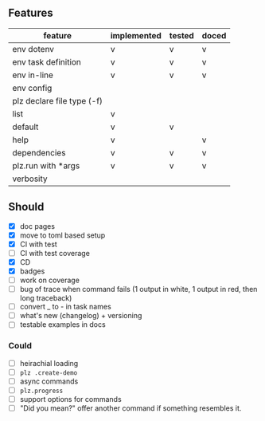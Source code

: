 ## Features

| feature                    | implemented | tested | doced |
| -------------------------- | ----------- | ------ | ----- |
| env dotenv                 | v           | v      | v     |
| env task definition        | v           | v      | v     |
| env in-line                | v           | v      | v     |
| env config                 |             |        |       |
| plz declare file type (-f) |             |        |       |
| list                       | v           |        |       |
| default                    | v           | v      |       |
| help                       | v           |        | v     |
| dependencies               | v           | v      | v     |
| plz.run with *args         | v           | v      | v     |
| verbosity                  |             |        |       |

## Should
- [x] doc pages
- [x] move to toml based setup
- [x] CI with test
- [ ] CI with test coverage
- [x] CD
- [x] badges
- [ ] work on coverage
- [ ] bug of trace when command fails (1 output in white, 1 output in red, then long traceback)
- [ ] convert _ to - in task names
- [ ] what's new (changelog) + versioning
- [ ] testable examples in docs

### Could
- [ ] heirachial loading
- [ ] `plz .create-demo`
- [ ] async commands
- [ ] `plz.progress`
- [ ] support options for commands
- [ ] "Did you mean?" offer another command if something resembles it.